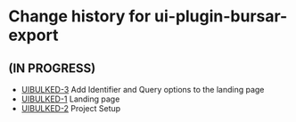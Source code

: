 # Change history for ui-plugin-bursar-export

## (IN PROGRESS)

* [UIBULKED-3](https://issues.folio.org/browse/UIBULKED-3) Add Identifier and Query options to the landing page
* [UIBULKED-1](https://issues.folio.org/browse/UIBULKED-1) Landing page
* [UIBULKED-2](https://issues.folio.org/browse/UIBULKED-2) Project Setup